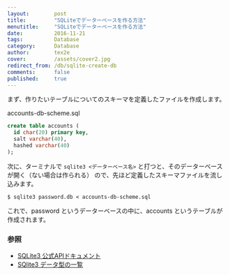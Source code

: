 ```yaml
---
layout:        post
title:         "SQLiteでデーターベースを作る方法"
menutitle:     "SQLiteでデーターベースを作る方法"
date:          2016-11-21
tags:          Database
category:      Database
author:        tex2e
cover:         /assets/cover2.jpg
redirect_from: /db/sqlite-create-db
comments:      false
published:     true
---
```


まず、作りたいテーブルについてのスキーマを定義したファイルを作成します。

accounts-db-scheme.sql

```sql
create table accounts (
  id char(20) primary key,
  salt varchar(40),
  hashed varchar(40)
);
```

次に、ターミナルで `sqlite3 <データーベース名>` と打つと、そのデーターベースが開く（ない場合は作られる）
ので、先ほど定義したスキーマファイルを流し込みます。

```
$ sqlite3 password.db < accounts-db-scheme.sql
```

これで、password というデーターベースの中に、accounts というテーブルが作成されます。


### 参照

- [SQLite3 公式APIドキュメント](https://sqlite.org/fullsql.html)
- [SQlite3 データ型の一覧](https://sqlite.org/datatype3.html)
